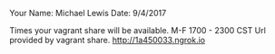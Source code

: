 Your Name: Michael Lewis
Date: 9/4/2017

Times your vagrant share will be available. M-F 1700 - 2300 CST
Url provided by vagrant share. http://1a450033.ngrok.io
